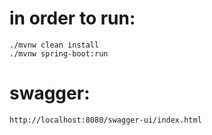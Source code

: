 # in order to run:

```
./mvnw clean install
./mvnw spring-boot:run
```

# swagger:

```
http://localhost:8080/swagger-ui/index.html
```